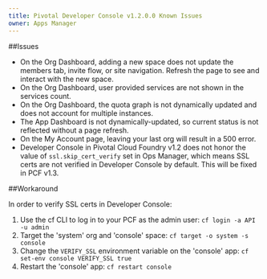```yaml
---
title: Pivotal Developer Console v1.2.0.0 Known Issues
owner: Apps Manager
---
```


##Issues

* On the Org Dashboard, adding a new space does not update the members tab, invite flow, or site navigation. Refresh the page to see and interact with the new space.
* On the Org Dashboard, user provided services are not shown in the services count.
* On the Org Dashboard, the quota graph is not dynamically updated and does not account for multiple instances.
* The App Dashboard is not dynamically-updated, so current status is not reflected without a page refresh.
* On the My Account page, leaving your last org will result in a 500 error.
* Developer Console in Pivotal Cloud Foundry v1.2 does not honor the value of `ssl.skip_cert_verify` set in Ops Manager, which means SSL certs are not verified in Developer Console by default. This will be fixed in PCF v1.3.

##Workaround

In order to verify SSL certs in Developer Console:

  1. Use the cf CLI to log in to your PCF as the admin user: `cf login -a API -u admin`
  1. Target the 'system' org and 'console' space: `cf target -o system -s console`
  1. Change the `VERIFY_SSL` environment variable on the 'console' app: `cf set-env console VERIFY_SSL true`
  1. Restart the 'console' app: `cf restart console`
